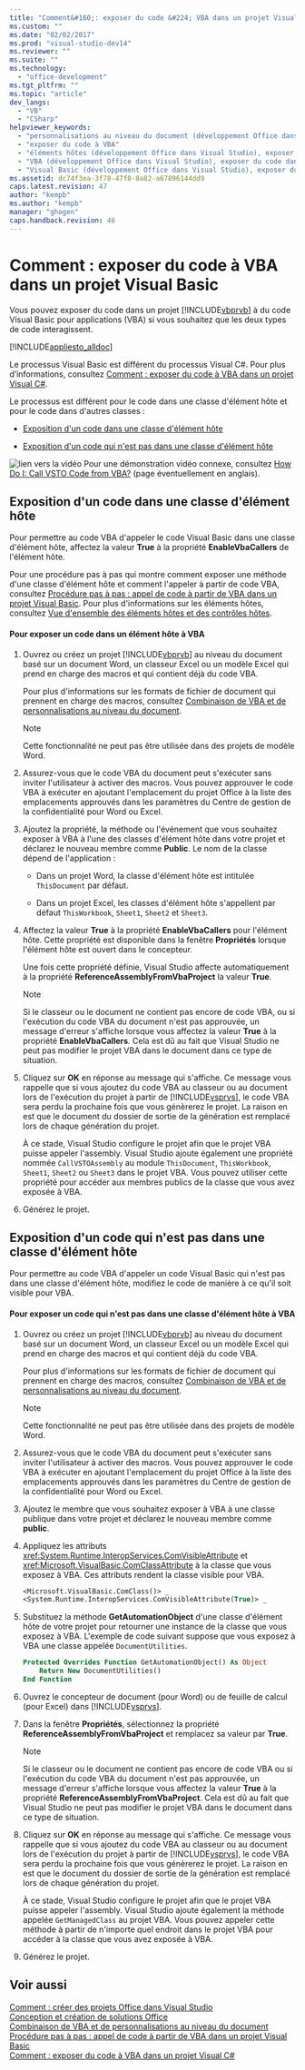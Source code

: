 ```yaml
---
title: "Comment&#160;: exposer du code &#224; VBA dans un projet Visual Basic"
ms.custom: ""
ms.date: "02/02/2017"
ms.prod: "visual-studio-dev14"
ms.reviewer: ""
ms.suite: ""
ms.technology: 
  - "office-development"
ms.tgt_pltfrm: ""
ms.topic: "article"
dev_langs: 
  - "VB"
  - "CSharp"
helpviewer_keywords: 
  - "personnalisations au niveau du document (développement Office dans Visual Studio), exposer du code"
  - "exposer du code à VBA"
  - "éléments hôtes (développement Office dans Visual Studio), exposer du code à VBA"
  - "VBA (développement Office dans Visual Studio), exposer du code dans les personnalisations au niveau du document"
  - "Visual Basic (développement Office dans Visual Studio), exposer du code à VBA"
ms.assetid: dc74f3ea-3f78-47f8-8a82-a67896144dd9
caps.latest.revision: 47
author: "kempb"
ms.author: "kempb"
manager: "ghogen"
caps.handback.revision: 46
---
```

# Comment&#160;: exposer du code &#224; VBA dans un projet Visual Basic
  Vous pouvez exposer du code dans un projet [!INCLUDE[vbprvb](../sharepoint/includes/vbprvb-md.md)] à du code Visual Basic pour applications \(VBA\) si vous souhaitez que les deux types de code interagissent.  
  
 [!INCLUDE[appliesto_alldoc](../vsto/includes/appliesto-alldoc-md.md)]  
  
 Le processus Visual Basic est différent du processus Visual C\#.  Pour plus d’informations, consultez [Comment : exposer du code à VBA dans un projet Visual C&#35;](../vsto/how-to-expose-code-to-vba-in-a-visual-csharp-project.md).  
  
 Le processus est différent pour le code dans une classe d'élément hôte et pour le code dans d'autres classes :  
  
-   [Exposition d'un code dans une classe d'élément hôte](#HostItemCode)  
  
-   [Exposition d'un code qui n'est pas dans une classe d'élément hôte](#NonHostItem)  
  
 ![lien vers la vidéo](~/docs/data-tools/media/playvideo.gif "lien vers la vidéo") Pour une démonstration vidéo connexe, consultez [How Do I: Call VSTO Code from VBA?](http://go.microsoft.com/fwlink/?LinkId=136757) \(page éventuellement en anglais\).  
  
##  <a name="HostItemCode"></a> Exposition d'un code dans une classe d'élément hôte  
 Pour permettre au code VBA d'appeler le code Visual Basic dans une classe d'élément hôte, affectez la valeur **True** à la propriété **EnableVbaCallers** de l'élément hôte.  
  
 Pour une procédure pas à pas qui montre comment exposer une méthode d'une classe d'élément hôte et comment l'appeler à partir de code VBA, consultez [Procédure pas à pas : appel de code à partir de VBA dans un projet Visual Basic](../vsto/walkthrough-calling-code-from-vba-in-a-visual-basic-project.md).  Pour plus d'informations sur les éléments hôtes, consultez [Vue d'ensemble des éléments hôtes et des contrôles hôtes](../vsto/host-items-and-host-controls-overview.md).  
  
#### Pour exposer un code dans un élément hôte à VBA  
  
1.  Ouvrez ou créez un projet [!INCLUDE[vbprvb](../sharepoint/includes/vbprvb-md.md)] au niveau du document basé sur un document Word, un classeur Excel ou un modèle Excel qui prend en charge des macros et qui contient déjà du code VBA.  
  
     Pour plus d'informations sur les formats de fichier de document qui prennent en charge des macros, consultez [Combinaison de VBA et de personnalisations au niveau du document](../vsto/combining-vba-and-document-level-customizations.md).  
  
    > [!NOTE]  
    >  Cette fonctionnalité ne peut pas être utilisée dans des projets de modèle Word.  
  
2.  Assurez\-vous que le code VBA du document peut s'exécuter sans inviter l'utilisateur à activer des macros.  Vous pouvez approuver le code VBA à exécuter en ajoutant l'emplacement du projet Office à la liste des emplacements approuvés dans les paramètres du Centre de gestion de la confidentialité pour Word ou Excel.  
  
3.  Ajoutez la propriété, la méthode ou l'événement que vous souhaitez exposer à VBA à l'une des classes d'élément hôte dans votre projet et déclarez le nouveau membre comme **Public**.  Le nom de la classe dépend de l'application :  
  
    -   Dans un projet Word, la classe d'élément hôte est intitulée `ThisDocument` par défaut.  
  
    -   Dans un projet Excel, les classes d'élément hôte s'appellent par défaut `ThisWorkbook`, `Sheet1`, `Sheet2` et `Sheet3`.  
  
4.  Affectez la valeur **True** à la propriété **EnableVbaCallers** pour l'élément hôte.  Cette propriété est disponible dans la fenêtre **Propriétés** lorsque l'élément hôte est ouvert dans le concepteur.  
  
     Une fois cette propriété définie, Visual Studio affecte automatiquement à la propriété **ReferenceAssemblyFromVbaProject** la valeur **True**.  
  
    > [!NOTE]  
    >  Si le classeur ou le document ne contient pas encore de code VBA, ou si l'exécution du code VBA du document n'est pas approuvée, un message d'erreur s'affiche lorsque vous affectez la valeur **True** à la propriété **EnableVbaCallers**.  Cela est dû au fait que Visual Studio ne peut pas modifier le projet VBA dans le document dans ce type de situation.  
  
5.  Cliquez sur **OK** en réponse au message qui s'affiche.  Ce message vous rappelle que si vous ajoutez du code VBA au classeur ou au document lors de l'exécution du projet à partir de [!INCLUDE[vsprvs](../sharepoint/includes/vsprvs-md.md)], le code VBA sera perdu la prochaine fois que vous génèrerez le projet.  La raison en est que le document du dossier de sortie de la génération est remplacé lors de chaque génération du projet.  
  
     À ce stade, Visual Studio configure le projet afin que le projet VBA puisse appeler l'assembly.  Visual Studio ajoute également une propriété nommée `CallVSTOAssembly` au module `ThisDocument`, `ThisWorkbook`, `Sheet1`, `Sheet2` ou `Sheet3` dans le projet VBA.  Vous pouvez utiliser cette propriété pour accéder aux membres publics de la classe que vous avez exposée à VBA.  
  
6.  Générez le projet.  
  
##  <a name="NonHostItem"></a> Exposition d'un code qui n'est pas dans une classe d'élément hôte  
 Pour permettre au code VBA d'appeler un code Visual Basic qui n'est pas dans une classe d'élément hôte, modifiez le code de manière à ce qu'il soit visible pour VBA.  
  
#### Pour exposer un code qui n'est pas dans une classe d'élément hôte à VBA  
  
1.  Ouvrez ou créez un projet [!INCLUDE[vbprvb](../sharepoint/includes/vbprvb-md.md)] au niveau du document basé sur un document Word, un classeur Excel ou un modèle Excel qui prend en charge des macros et qui contient déjà du code VBA.  
  
     Pour plus d'informations sur les formats de fichier de document qui prennent en charge des macros, consultez [Combinaison de VBA et de personnalisations au niveau du document](../vsto/combining-vba-and-document-level-customizations.md).  
  
    > [!NOTE]  
    >  Cette fonctionnalité ne peut pas être utilisée dans des projets de modèle Word.  
  
2.  Assurez\-vous que le code VBA du document peut s'exécuter sans inviter l'utilisateur à activer des macros.  Vous pouvez approuver le code VBA à exécuter en ajoutant l'emplacement du projet Office à la liste des emplacements approuvés dans les paramètres du Centre de gestion de la confidentialité pour Word ou Excel.  
  
3.  Ajoutez le membre que vous souhaitez exposer à VBA à une classe publique dans votre projet et déclarez le nouveau membre comme **public**.  
  
4.  Appliquez les attributs <xref:System.Runtime.InteropServices.ComVisibleAttribute> et <xref:Microsoft.VisualBasic.ComClassAttribute> à la classe que vous exposez à VBA.  Ces attributs rendent la classe visible pour VBA.  
  
    ```vb  
    <Microsoft.VisualBasic.ComClass()> _  
    <System.Runtime.InteropServices.ComVisibleAttribute(True)> _  
    ```  
  
5.  Substituez la méthode **GetAutomationObject** d'une classe d'élément hôte de votre projet pour retourner une instance de la classe que vous exposez à VBA.  L'exemple de code suivant suppose que vous exposez à VBA une classe appelée `DocumentUtilities`.  
  
    ```vb  
    Protected Overrides Function GetAutomationObject() As Object  
        Return New DocumentUtilities()  
    End Function  
    ```  
  
6.  Ouvrez le concepteur de document \(pour Word\) ou de feuille de calcul \(pour Excel\) dans [!INCLUDE[vsprvs](../sharepoint/includes/vsprvs-md.md)].  
  
7.  Dans la fenêtre **Propriétés**, sélectionnez la propriété **ReferenceAssemblyFromVbaProject** et remplacez sa valeur par **True**.  
  
    > [!NOTE]  
    >  Si le classeur ou le document ne contient pas encore de code VBA ou si l'exécution du code VBA du document n'est pas approuvée, un message d'erreur s'affiche lorsque vous affectez la valeur **True** à la propriété **ReferenceAssemblyFromVbaProject**.  Cela est dû au fait que Visual Studio ne peut pas modifier le projet VBA dans le document dans ce type de situation.  
  
8.  Cliquez sur **OK** en réponse au message qui s'affiche.  Ce message vous rappelle que si vous ajoutez du code VBA au classeur ou au document lors de l'exécution du projet à partir de [!INCLUDE[vsprvs](../sharepoint/includes/vsprvs-md.md)], le code VBA sera perdu la prochaine fois que vous génèrerez le projet.  La raison en est que le document du dossier de sortie de la génération est remplacé lors de chaque génération du projet.  
  
     À ce stade, Visual Studio configure le projet afin que le projet VBA puisse appeler l'assembly.  Visual Studio ajoute également la méthode appelée `GetManagedClass` au projet VBA.  Vous pouvez appeler cette méthode à partir de n'importe quel endroit dans le projet VBA pour accéder à la classe que vous avez exposée à VBA.  
  
9. Générez le projet.  
  
## Voir aussi  
 [Comment : créer des projets Office dans Visual Studio](../vsto/how-to-create-office-projects-in-visual-studio.md)   
 [Conception et création de solutions Office](../vsto/designing-and-creating-office-solutions.md)   
 [Combinaison de VBA et de personnalisations au niveau du document](../vsto/combining-vba-and-document-level-customizations.md)   
 [Procédure pas à pas : appel de code à partir de VBA dans un projet Visual Basic](../vsto/walkthrough-calling-code-from-vba-in-a-visual-basic-project.md)   
 [Comment : exposer du code à VBA dans un projet Visual C&#35;](../vsto/how-to-expose-code-to-vba-in-a-visual-csharp-project.md)  
  
  
